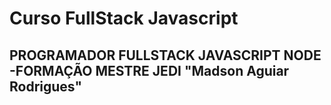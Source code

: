 # Curso FullStack Javascript

## PROGRAMADOR FULLSTACK JAVASCRIPT NODE -FORMAÇÃO MESTRE JEDI "Madson Aguiar Rodrigues"
